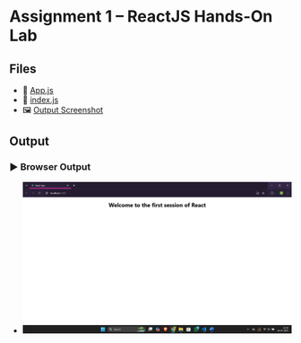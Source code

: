 # Assignment 1 – ReactJS Hands-On Lab

## Files

- 🔗 [App.js](./myfirstreact/src/App.js)
- 🔗 [index.js](./myfirstreact/src/index.js)
- 🖼️ [Output Screenshot](./output.png)

## Output
### ▶️ Browser Output
- ![React App Output](./output.png)
